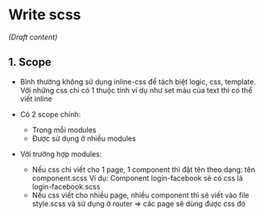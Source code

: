 # Write scss

_(Draft content)_

## 1. Scope

- Bình thường không sử dụng inline-css để tách biệt logic, css, template. Với những css chỉ có 1 thuộc tính ví dụ như set màu của text thì có thể viết inline
- Có 2 scope chính:

  - Trong mỗi modules
  - Được sử dụng ở nhiều modules

- Với trường hợp modules:
  - Nếu css chỉ viết cho 1 page, 1 component thì đặt tên theo dạng: tên component.scss
    Ví dụ: Component login-facebook sẽ có css là login-facebook.scss
  - Nếu css viết cho nhiều page, nhiều component thì sẽ viết vào file style.scss và sử dụng ở router => các page sẽ dùng được css đó
